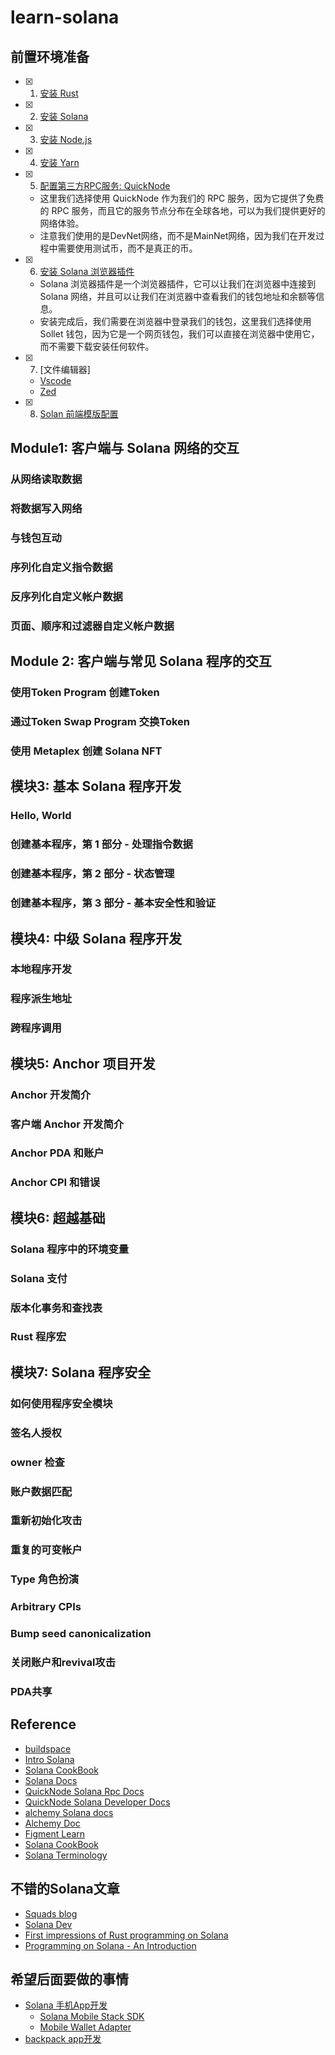 # learn-solana


## 前置环境准备

- [x] 1. [安装 Rust](https://www.rust-lang.org/tools/install)
- [x] 2. [安装 Solana](https://docs.solana.com/cli/install-solana-cli-tools)
- [x] 3. [安装 Node.js](https://nodejs.org/en/download/)
- [x] 4. [安装 Yarn](https://classic.yarnpkg.com/en/docs/install/#mac-stable)
- [x] 5. [配置第三方RPC服务: QuickNode](https://www.quicknode.com/)
    - 这里我们选择使用 QuickNode 作为我们的 RPC 服务，因为它提供了免费的 RPC 服务，而且它的服务节点分布在全球各地，可以为我们提供更好的网络体验。
    - 注意我们使用的是DevNet网络，而不是MainNet网络，因为我们在开发过程中需要使用测试币，而不是真正的币。
- [x] 6. [安装 Solana 浏览器插件](https://phantom.app/)
    - Solana 浏览器插件是一个浏览器插件，它可以让我们在浏览器中连接到 Solana 网络，并且可以让我们在浏览器中查看我们的钱包地址和余额等信息。
    - 安装完成后，我们需要在浏览器中登录我们的钱包，这里我们选择使用 Sollet 钱包，因为它是一个网页钱包，我们可以直接在浏览器中使用它，而不需要下载安装任何软件。
- [x] 7. [文件编辑器]
    - [Vscode](https://code.visualstudio.com/)
    - [Zed](https://zed.dev/download)

- [x] 8. [Solan 前端模版配置](./how-to-setting-solana-front.md)

## Module1: 客户端与 Solana 网络的交互

### 从网络读取数据
### 将数据写入网络
### 与钱包互动
### 序列化自定义指令数据
### 反序列化自定义帐户数据
### 页面、顺序和过滤器自定义帐户数据

## Module 2: 客户端与常见 Solana 程序的交互

### 使用Token Program 创建Token
### 通过Token Swap Program 交换Token
### 使用 Metaplex 创建 Solana NFT

## 模块3: 基本 Solana 程序开发

### Hello, World
### 创建基本程序，第 1 部分 - 处理指令数据
### 创建基本程序，第 2 部分 - 状态管理
### 创建基本程序，第 3 部分 - 基本安全性和验证

## 模块4: 中级 Solana 程序开发

### 本地程序开发
### 程序派生地址
### 跨程序调用

## 模块5: Anchor 项目开发

### Anchor 开发简介
### 客户端 Anchor 开发简介
### Anchor PDA 和账户
### Anchor CPI 和错误

## 模块6: 超越基础

### Solana 程序中的环境变量
### Solana 支付
### 版本化事务和查找表
### Rust 程序宏

## 模块7: Solana 程序安全

### 如何使用程序安全模块
### 签名人授权
### owner 检查
### 账户数据匹配
### 重新初始化攻击
### 重复的可变帐户
### Type 角色扮演
### Arbitrary CPIs
### Bump seed canonicalization
### 关闭账户和revival攻击
### PDA共享




## Reference

- [buildspace](https://buildspace.so/)
- [Intro Solana](https://www.soldev.app/course)
- [Solana CookBook](https://solanacookbook.com/)
- [Solana Docs](https://docs.solana.com/)
- [QuickNode Solana Rpc Docs](https://www.quicknode.com/docs/solana)
- [QuickNode Solana Developer Docs](https://www.quicknode.com/guides/solana-development/getting-started/solana-fundamentals-reference-guide)
- [alchemy Solana docs](https://docs.alchemy.com/reference/solana-api-quickstart)
- [Alchemy Doc](https://docs.alchemy.com/)
- [Figment Learn](https://learn.figment.io/protocols/solana)
- [Solana CookBook](https://solanacookbook.com/)
- [Solana Terminology](https://docs.solana.com/terminology)

## 不错的Solana文章
- [Squads blog](https://squads.so/blog)
- [Solana Dev](https://www.soldev.app/)
- [First impressions of Rust programming on Solana](https://brson.github.io/2021/06/08/rust-on-solana)
- [Programming on Solana - An Introduction
](https://paulx.dev/blog/2021/01/14/programming-on-solana-an-introduction/)

## 希望后面要做的事情

- [Solana 手机App开发](https://solanamobile.com/zh/developers)
    - [Solana Mobile Stack SDK](https://github.com/solana-mobile/solana-mobile-stack-sdk#solana-mobile-stack-sdk)
    - [Mobile Wallet Adapter](https://github.com/solana-mobile/mobile-wallet-adapter)
- [backpack app开发](https://docs.xnfts.dev/getting-started/introduction)
